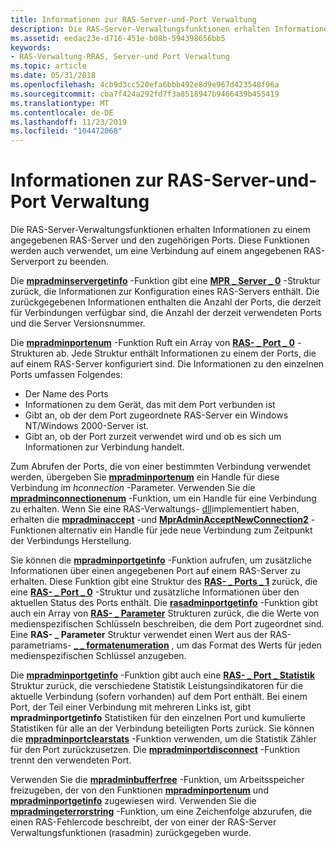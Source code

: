 ```yaml
---
title: Informationen zur RAS-Server-und-Port Verwaltung
description: Die RAS-Server-Verwaltungsfunktionen erhalten Informationen zu einem angegebenen RAS-Server und den zugehörigen Ports. Diese Funktionen werden auch verwendet, um eine Verbindung auf einem angegebenen RAS-Serverport zu beenden.
ms.assetid: eedac23e-d716-451e-b08b-594398656bb5
keywords:
- RAS-Verwaltung-RRAS, Server-und Port Verwaltung
ms.topic: article
ms.date: 05/31/2018
ms.openlocfilehash: 4cb9d3cc520efa6bbb492e8d9e967d423548f96a
ms.sourcegitcommit: cba7f424a292fd7f3a8518947b9466439b455419
ms.translationtype: MT
ms.contentlocale: de-DE
ms.lasthandoff: 11/23/2019
ms.locfileid: "104472068"
---
```

# <a name="about-ras-server-and-port-administration"></a>Informationen zur RAS-Server-und-Port Verwaltung

Die RAS-Server-Verwaltungsfunktionen erhalten Informationen zu einem angegebenen RAS-Server und den zugehörigen Ports. Diese Funktionen werden auch verwendet, um eine Verbindung auf einem angegebenen RAS-Serverport zu beenden.

Die [**mpradminservergetinfo**](/windows/desktop/api/Mprapi/nf-mprapi-mpradminservergetinfo) -Funktion gibt eine [**MPR \_ Server \_ 0**](/windows/desktop/api/Mprapi/ns-mprapi-mpr_server_0) -Struktur zurück, die Informationen zur Konfiguration eines RAS-Servers enthält. Die zurückgegebenen Informationen enthalten die Anzahl der Ports, die derzeit für Verbindungen verfügbar sind, die Anzahl der derzeit verwendeten Ports und die Server Versionsnummer.

Die [**mpradminportenum**](/windows/desktop/api/Mprapi/nf-mprapi-mpradminportenum) -Funktion Ruft ein Array von [**RAS- \_ Port \_ 0**](/windows/desktop/api/Mprapi/ns-mprapi-ras_port_0) -Strukturen ab. Jede Struktur enthält Informationen zu einem der Ports, die auf einem RAS-Server konfiguriert sind. Die Informationen zu den einzelnen Ports umfassen Folgendes:

-   Der Name des Ports
-   Informationen zu dem Gerät, das mit dem Port verbunden ist
-   Gibt an, ob der dem Port zugeordnete RAS-Server ein Windows NT/Windows 2000-Server ist.
-   Gibt an, ob der Port zurzeit verwendet wird und ob es sich um Informationen zur Verbindung handelt.

Zum Abrufen der Ports, die von einer bestimmten Verbindung verwendet werden, übergeben Sie [**mpradminportenum**](/windows/desktop/api/Mprapi/nf-mprapi-mpradminportenum) ein Handle für diese Verbindung im *hconnection* -Parameter. Verwenden Sie die [**mpradminconnectionenum**](/windows/desktop/api/Mprapi/nf-mprapi-mpradminconnectionenum) -Funktion, um ein Handle für eine Verbindung zu erhalten. Wenn Sie eine RAS-Verwaltungs- [dll](ras-administration-dll.md)implementiert haben, erhalten die [**mpradminaccept**](/windows/desktop/api/Mprapi/nf-mprapi-mpradminacceptnewconnection) -und [**MprAdminAcceptNewConnection2**](/windows/desktop/api/Mprapi/nf-mprapi-mpradminacceptnewconnection2) -Funktionen alternativ ein Handle für jede neue Verbindung zum Zeitpunkt der Verbindungs Herstellung.

Sie können die [**mpradminportgetinfo**](/windows/desktop/api/Mprapi/nf-mprapi-mpradminportgetinfo) -Funktion aufrufen, um zusätzliche Informationen über einen angegebenen Port auf einem RAS-Server zu erhalten. Diese Funktion gibt eine Struktur des [**RAS- \_ Ports \_ 1**](/windows/desktop/api/Mprapi/ns-mprapi-ras_port_1) zurück, die eine [**RAS- \_ Port \_ 0**](/windows/desktop/api/Mprapi/ns-mprapi-ras_port_0) -Struktur und zusätzliche Informationen über den aktuellen Status des Ports enthält. Die [**rasadminportgetinfo**](rasadminportgetinfo.md) -Funktion gibt auch ein Array von [**RAS- \_ Parameter**](ras-parameters-str.md) Strukturen zurück, die die Werte von medienspezifischen Schlüsseln beschreiben, die dem Port zugeordnet sind. Eine **RAS- \_ Parameter** Struktur verwendet einen Wert aus der RAS-parametriams- [**\_ \_ formatenumeration**](ras-params-format-str.md) , um das Format des Werts für jeden medienspezifischen Schlüssel anzugeben.

Die [**mpradminportgetinfo**](/windows/desktop/api/Mprapi/nf-mprapi-mpradminportgetinfo) -Funktion gibt auch eine [**RAS- \_ Port \_ Statistik**](ras-port-statistics-str.md) Struktur zurück, die verschiedene Statistik Leistungsindikatoren für die aktuelle Verbindung (sofern vorhanden) auf dem Port enthält. Bei einem Port, der Teil einer Verbindung mit mehreren Links ist, gibt **mpradminportgetinfo** Statistiken für den einzelnen Port und kumulierte Statistiken für alle an der Verbindung beteiligten Ports zurück. Sie können die [**mpradminportclearstats**](/windows/desktop/api/Mprapi/nf-mprapi-mpradminportclearstats) -Funktion verwenden, um die Statistik Zähler für den Port zurückzusetzen. Die [**mpradminportdisconnect**](/windows/desktop/api/Mprapi/nf-mprapi-mpradminportdisconnect) -Funktion trennt den verwendeten Port.

Verwenden Sie die [**mpradminbufferfree**](/windows/desktop/api/Mprapi/nf-mprapi-mpradminbufferfree) -Funktion, um Arbeitsspeicher freizugeben, der von den Funktionen [**mpradminportenum**](/windows/desktop/api/Mprapi/nf-mprapi-mpradminportenum) und [**mpradminportgetinfo**](/windows/desktop/api/Mprapi/nf-mprapi-mpradminportgetinfo) zugewiesen wird. Verwenden Sie die [**mpradmingeterrorstring**](/windows/desktop/api/Mprapi/nf-mprapi-mpradmingeterrorstring) -Funktion, um eine Zeichenfolge abzurufen, die einen RAS-Fehlercode beschreibt, der von einer der RAS-Server Verwaltungsfunktionen (rasadmin) zurückgegeben wurde.

 

 




